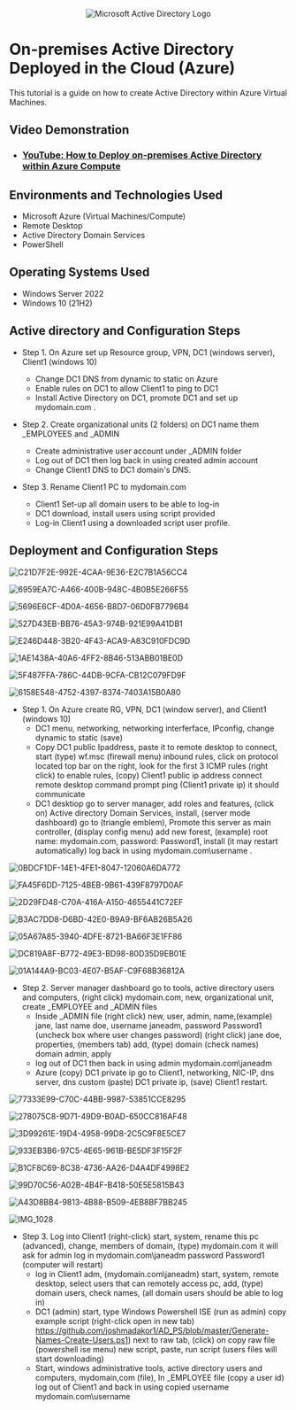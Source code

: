 <p align="center">
<img src="https://i.imgur.com/pU5A58S.png" alt="Microsoft Active Directory Logo"/>
</p>

<h1>On-premises Active Directory Deployed in the Cloud (Azure)</h1>
This tutorial is a guide on how to create Active Directory within Azure Virtual Machines.<br />


<h2>Video Demonstration</h2>

- ### [YouTube: How to Deploy on-premises Active Directory within Azure Compute](https://www.youtube.com)

<h2>Environments and Technologies Used</h2>

- Microsoft Azure (Virtual Machines/Compute)
- Remote Desktop
- Active Directory Domain Services
- PowerShell

<h2>Operating Systems Used </h2>

- Windows Server 2022
- Windows 10 (21H2)

<h2>Active directory and Configuration Steps</h2>

- Step 1. On Azure set up Resource group, VPN, DC1 (windows server), Client1 (windows 10)
  - Change DC1 DNS from dynamic to static on Azure
  - Enable rules on DC1 to allow Client1 to ping to DC1
  - Install Active Directory on DC1, promote DC1 and set up mydomain.com .

- Step 2. Create organizational units (2 folders) on DC1 name them _EMPLOYEES and _ADMIN
  - Create administrative user account under _ADMIN folder
  - Log out of DC1 then log back in using created admin account 
  - Change Client1 DNS to DC1 domain's DNS.
  
- Step 3. Rename Client1 PC to mydomain.com
  - Client1 Set-up all domain users to be able to log-in
  - DC1 download, install users using script provided
  - Log-in Client1 using a downloaded script user profile.

<h2>Deployment and Configuration Steps</h2>  

![C21D7F2E-992E-4CAA-9E36-E2C7B1A56CC4](https://github.com/davidlab8/Active-directory-/assets/154483052/8a536f4b-d844-495e-aa2d-7b30dd70b520)

 ![6959EA7C-A466-400B-948C-4B0B5E266F55](https://github.com/davidlab8/Active-directory-/assets/154483052/5db12451-d7c8-4f7b-844b-101e104bbb39)

![5696E6CF-4D0A-4656-B8D7-06D0FB7796B4](https://github.com/davidlab8/Active-directory-/assets/154483052/a453f589-faab-46e3-bd05-673857b6312b)

![527D43EB-BB76-45A3-974B-921E99A41DB1](https://github.com/davidlab8/Active-directory-/assets/154483052/23116f9b-2077-4cac-a34b-897e0fda5375)


![E246D448-3B20-4F43-ACA9-A83C910FDC9D](https://github.com/davidlab8/Active-directory-/assets/154483052/0d7915b2-bc8a-4b55-badb-3334fc1ce47c)

![1AE1438A-40A6-4FF2-8B46-513ABB01BE0D](https://github.com/davidlab8/Active-directory-/assets/154483052/9d063b72-ad51-4623-b066-26748a38817d)

![5F487FFA-786C-44DB-9CFA-CB12C079FD9F](https://github.com/davidlab8/Active-directory-/assets/154483052/1effcc5c-7cff-489c-b9f5-8a957ca75514)

![6158E548-4752-4397-8374-7403A15B0A80](https://github.com/davidlab8/Active-directory-/assets/154483052/5136d321-4b98-4c07-9c2b-83162e7ca26d)

- Step 1. On Azure create RG, VPN, DC1 (window server), and Client1 (windows 10)
    - DC1 menu, networking, networking interferface, IPconfig, change dynamic to static (save)
  - Copy DC1 public Ipaddress, paste it to remote desktop to connect, start (type) wf.msc (firewall menu) inbound rules, click on protocol located top bar on the right,
look for the first 3 ICMP rules (right click) to enable rules, (copy) Client1 public ip address connect remote desktop command prompt ping (Client1 private ip) it should communicate
  - DC1 desktiop go to server manager, add roles and features, (click on) Active directory Domain Services, install, (server mode dashboard) go to (triangle emblem),
Promote this server as main controller, (display config menu) add new forest, (example) root name: mydomain.com, password: Password1, install (it may restart automatically) 
log back in using mydomain.com\username .

![0BDCF1DF-14E1-4FE1-8047-12060A6DA772](https://github.com/davidlab8/Active-directory-/assets/154483052/81cd1ce5-a7da-442d-af13-484432230ec5)

![FA45F6DD-7125-4BEB-9B61-439F8797D0AF](https://github.com/davidlab8/Active-directory-/assets/154483052/c036bebf-c1a4-48ad-a786-5753ecf45728)
  
  ![2D29FD48-C70A-416A-A150-4655441C72EF](https://github.com/davidlab8/Active-directory-/assets/154483052/5cb5a074-74e9-4f64-bb66-ec6e8fe52725)

![B3AC7DD8-D6BD-42E0-B9A9-BF6AB26B5A26](https://github.com/davidlab8/Active-directory-/assets/154483052/1ac4fb86-08fd-41a7-8292-1fe6a32bd6e8)

![05A67A85-3940-4DFE-8721-BA66F3E1FF86](https://github.com/davidlab8/Active-directory-/assets/154483052/0c36617b-cf74-46b4-ab0d-614e9f90ca87)

![DC819A8F-B772-49E3-BD98-80D35D9EB01E](https://github.com/davidlab8/Active-directory-/assets/154483052/3da5363c-d24b-4a55-89d5-b58d537ae238)

![01A144A9-BC03-4E07-B5AF-C9F68B36812A](https://github.com/davidlab8/Active-directory-/assets/154483052/821f481d-417a-42cc-822c-684a723a5e6b)

  - Step 2. Server manager dashboard go to tools, active directory users and computers, (right click) mydomain.com, new, organizational unit, create _EMPLOYEE and _ADMIN files
    - Inside _ADMIN file (right click) new, user, admin, name,(example) jane, last name doe, username janeadm, password Password1 (uncheck box where user changes password)
(right click) jane doe, properties, (members tab) add, (type) domain (check names) domain admin, apply
    - log out of DC1 then back in using admin mydomain.com\janeadm
    - Azure (copy) DC1 private ip go to Client1, networking, NIC-IP, dns server, dns custom (paste) DC1 private ip, (save) Client1 restart.

![77333E99-C70C-44BB-9987-53851CCE8295](https://github.com/davidlab8/Active-directory-/assets/154483052/1ecbbef5-6138-4d42-8c9c-7de3b7e10a5b)

  ![278075C8-9D71-49D9-B0AD-650CC816AF48](https://github.com/davidlab8/Active-directory-/assets/154483052/9e7142ac-f7ee-445f-8408-3ef2b6d56599)

![3D99261E-19D4-4958-99D8-2C5C9F8E5CE7](https://github.com/davidlab8/Active-directory-/assets/154483052/fbdcd3ae-b712-4c77-b6d8-751b53f0ff15)

  ![933EB3B6-97C5-4E65-961B-BE5DF3F15F2F](https://github.com/davidlab8/Active-directory-/assets/154483052/cc8ed751-a071-4184-b4e1-07928d801838)

  ![B1CF8C69-8C38-4736-AA26-D4A4DF4998E2](https://github.com/davidlab8/Active-directory-/assets/154483052/36c1b5ee-d78c-442f-b50f-ae7a6a05aab9)

  ![99D70C56-A02B-4B4F-B418-50E5E5815B43](https://github.com/davidlab8/Active-directory-/assets/154483052/cce0f26a-283d-4224-8bf7-2d346eef7c22)

![A43D8BB4-9813-4B88-B509-4EB8BF7BB245](https://github.com/davidlab8/Active-directory-/assets/154483052/0993b079-f256-4287-9e1f-a0437e765536)

![IMG_1028](https://github.com/davidlab8/Active-directory-/assets/154483052/0173209f-5c08-4d38-aba7-6563c02ba59c)


  - Step 3. Log into Client1 (right-click) start, system, rename this pc (advanced), change, members of domain, (type) mydomain.com it will ask for admin log in mydomain.com\janeadm password Password1
(computer will restart)
    - log in Client1 adm, (mydomain.com\janeadm) start, system, remote desktop, select users that can remotely access pc, add, (type) domain users, check names, 
(all domain users should be able to log in)
    - DC1 (admin) start, type Windows Powershell ISE (run as admin) copy example script (right-click open in new tab) 
https://github.com/joshmadakor1/AD_PS/blob/master/Generate-Names-Create-Users.ps1) next to raw tab, (click) on copy raw file (powershell ise menu) new script, paste, run script (users files will start downloading)
    - Start, windows administrative tools, active directory users and computers, mydomain,com (file), In _EMPLOYEE file (copy a user id) log out of Client1 and back in using copied username mydomain.com\username 



